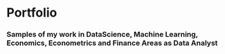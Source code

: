 # Portfolio
### Samples of my work in DataScience, Machine Learning, Economics, Econometrics and Finance Areas as Data Analyst 
